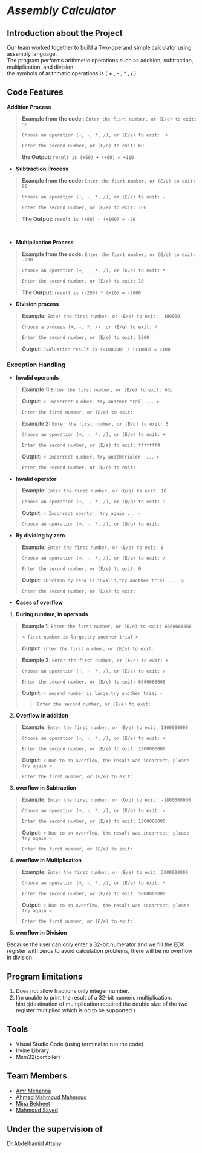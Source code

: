 # *Assembly Calculator*

## Introduction about the Project
Our team worked together to build a Two-operand simple calculator using assembly language. <br/>
The program performs arithmetic operations such as  addition, subtraction, multiplication, and division.<br/>
the symbols of  arithmatic operations is  ( + , - , * , / ).

## Code Features
**Addition Process**
> **Example from the code :** `Enter the fisrt number, or (E/e) to exit: 50`
> 
>`Choose an operation (+, -, *, /), or (E/e) to exit:  + `
>
>`Enter the second number, or (E/e) to exit: 60`
>
> **the Output:** `result is (+50) + (+60) = +110`

- **Subtraction Process**
> **Example from the code:** `Enter the fisrt number, or (E/e) to exit: 80`
> 
>`Choose an operation (+, -, *, /), or (E/e) to exit: - `
>
>`Enter the second number, or (E/e) to exit: 100`
>
> **The Output:** `result is (+80) - (+100) = -20`
<br/>

- **Multiplication Process**
> **Example from the code:** `Enter the fisrt number, or (E/e) to exit: -200`
> 
>`Choose an operation (+, -, *, /), or (E/e) to exit: * `
>
>`Enter the second number, or (E/e) to exit: 10`
>
> **The Output:** `result is (-200) * (+10) = -2000`
> 
- **Division process**
> **Example:** `Enter the first number, or (E/e) to exit:  100000`
> 
>`Choose a process (+, -, *, /), or (E/e) to exit: / `
>
>`Enter the second number, or (E/e) to exit: 1000`
>
> **Output:** `Evaluation result is (+100000) / (+1000) = +100`


### Exception Handling

- **Invalid operands**

> **Example 1:** `Enter the first number, or (E/e) to exit: b5p`
> 
> **Output:** `< Incorrect number, try anotner trail ... >`
>
>`Enter the first number, or (E/e) to exit: `

> **Example 2:** `Enter the first number, or (E/q) to exit: 5`
> 
>`Choose an operation (+, -, *, /), or (E/e) to exit: + `
>
>`Enter the second number, or (E/e) to exit: fffffff4`
>
> **Output:** `< Incorrect number, try anothtrialer  ... >`
>
>`Enter the second number, or (E/e) to exit: `

- **Invalid operator**

> **Example:** `Enter the first number, or (Q/q) to exit: 10`
> 
> `Choose an operation (+, -, *, /), or (Q/q) to exit: 9`
> 
> **Output:** `< Incorrect opertor, try again ... >`
>
>`Choose an operation (+, -, *, /), or (Q/q) to exit: `


>



- **By dividing by zero**

> **Example:** `Enter the first number, or (E/e) to exit: 8`
>
> `Choose an operation (+, -, *, /), or (E/e) to exit: / `
> 
> `Enter the second number, or (E/e) to exit: 0`
>
> **Output:** `<Divison by zero is invalid,try another trial. ... >`
>
>`Enter the second number, or (E/e) to exit: `
 


- **Cases of overflow**

1. **During runtime, in operands** 


> **Example 1:** `Enter the first number, or (E/e) to exit: 6666666666`
>
> `< first number is large,try another trial >`
>
> **Output:** `Enter the first number, or (E/e) to exit:`


> **Example 2:** `Enter the first number, or (E/e) to exit: 6`
>
> `Choose an operation (+, -, *, /), or (E/e) to exit: / `
>
> `Enter the second number, or (E/e) to exit: 6666666666`
>
> **Output:** `< secand number is large,try another trial >`
>
>> `Enter the second number, or (E/e) to exit: `



 2. **Overflow in addition** 

> **Example:** `Enter the first number, or (E/e) to exit: 1800000000`
>
> `Choose an operation (+, -, *, /), or (E/e) to exit: + `
> 
> `Enter the second number, or (E/e) to exit: 1800000000`
>
> **Output:** `< Due to an overflow, the result was incorrect; please try again >`
>
> `Enter the first number, or (E/e) to exit: `

 3. **overflow in Subtraction** 
   
> **Example:** `Enter the first number, or (Q/q) to exit: -1800000000`
>
> `Choose an operation (+, -, *, /), or (E/e) to exit: - `
> 
> `Enter the second number, or (E/e) to exit: 1800000000`
>
> **Output:** `< Due to an overflow, the result was incorrect; please try again >`
>
> `Enter the first number, or (E/e) to exit: `

  4. **overflow in Multiplication** 
   
> **Example:** `Enter the first number, or (E/e) to exit: 3000000000`
>
> `Choose an operation (+, -, *, /), or (E/e) to exit: * `
> 
> `Enter the second number, or (E/e) to exit: 5000000000`
>
> **Output:** `< Due to an overflow, the result was incorrect; please try again >`
>
> `Enter the first number, or (E/e) to exit: `



 5. **overflow in Division**
  
  Because the user can only enter a 32-bit numerator and we fill the EDX register with zeros to avoid calculation problems, there will be no overflow in division






## Program limitations

  1. Does not allow fractions only integer number.
  2. I'm unable to print the result of a 32-bit numeric multiplication.<br/> 
  hint :(destination of multiplication required the double size of the two register multiplied which is no to be supported )


## Tools
- Visual Studio Code (using terminal to run the code) <br/>
- Irvine Library<br/>
- Msm32(compiler)


## Team Members 

- [Amr Mehanna](https://github.com/Amrmehanna)
- [Ahmed Mahmoud Mahmoud ](https://github.com/AhmedMahmoud125)
- [Mina Bekheet](https://github.com/MinaBekheet)
- [Mahmoud Sayed](https://github.com/MahmoudSayed77)

## Under the supervision of 
Dr.Abdelhamid Attaby
